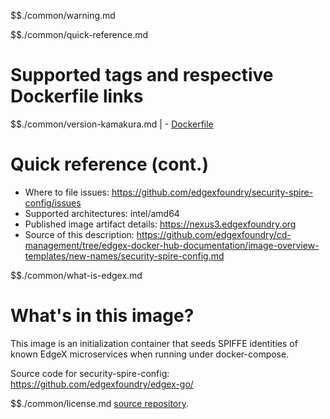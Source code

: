 $$./common/warning.md

$$./common/quick-reference.md

# Supported tags and respective Dockerfile links

$$./common/version-kamakura.md |
        - [Dockerfile](https://github.com/edgexfoundry/security-spire-config/blob/v2.2.0/Dockerfile)

# Quick reference (cont.)

- Where to file issues: https://github.com/edgexfoundry/security-spire-config/issues
- Supported architectures: intel/amd64
- Published image artifact details: https://nexus3.edgexfoundry.org
- Source of this description: https://github.com/edgexfoundry/cd-management/tree/edgex-docker-hub-documentation/image-overview-templates/new-names/security-spire-config.md

$$./common/what-is-edgex.md

# What's in this image?

This image is an initialization container that seeds SPIFFE identities of
known EdgeX microservices when running under docker-compose.

Source code for security-spire-config: <https://github.com/edgexfoundry/edgex-go/>

$$./common/license.md
[source repository](https://github.com/edgexfoundry/edgex-go/blob/v2.2.0/Attribution.txt).

